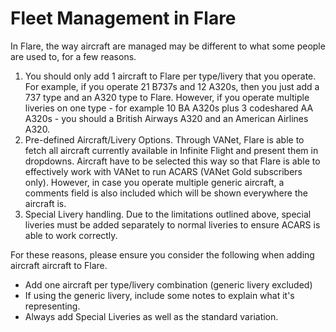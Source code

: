 # Fleet Management in Flare

In Flare, the way aircraft are managed may be different to what some people are used to, for a few reasons.

1. You should only add 1 aircraft to Flare per type/livery that you operate. For example, if you operate 21 B737s and 12 A320s, then you just add a 737 type and an A320 type to Flare. However, if you operate multiple liveries on one type - for example 10 BA A320s plus 3 codeshared AA A320s - you should a British Airways A320 and an American Airlines A320.
2. Pre-defined Aircraft/Livery Options. Through VANet, Flare is able to fetch all aircraft currently available in Infinite Flight and present them in dropdowns. Aircraft have to be selected this way so that Flare is able to effectively work with VANet to run ACARS (VANet Gold subscribers only). However, in case you operate multiple generic aircraft, a comments field is also included which will be shown everywhere the aircraft is.
3. Special Livery handling. Due to the limitations outlined above, special liveries must be added separately to normal liveries to ensure ACARS is able to work correctly.

For these reasons, please ensure you consider the following when adding aircraft aircraft to Flare.

- Add one aircraft per type/livery combination (generic livery excluded)
- If using the generic livery, include some notes to explain what it's representing.
- Always add Special Liveries as well as the standard variation.